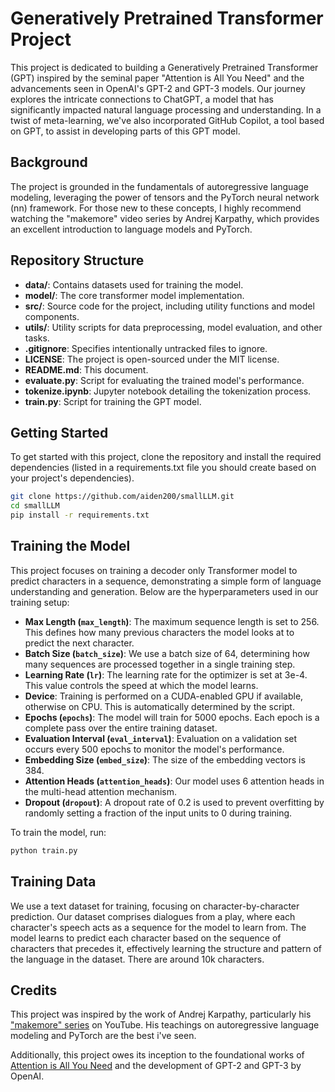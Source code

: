 # Generatively Pretrained Transformer Project

This project is dedicated to building a Generatively Pretrained Transformer (GPT) inspired by the seminal paper "Attention is All You Need" and the advancements seen in OpenAI's GPT-2 and GPT-3 models. Our journey explores the intricate connections to ChatGPT, a model that has significantly impacted natural language processing and understanding. In a twist of meta-learning, we've also incorporated GitHub Copilot, a tool based on GPT, to assist in developing parts of this GPT model.

## Background

The project is grounded in the fundamentals of autoregressive language modeling, leveraging the power of tensors and the PyTorch neural network (nn) framework. For those new to these concepts, I highly recommend watching the "makemore" video series by Andrej Karpathy, which provides an excellent introduction to language models and PyTorch.

## Repository Structure

- **data/**: Contains datasets used for training the model.
- **model/**: The core transformer model implementation.
- **src/**: Source code for the project, including utility functions and model components.
- **utils/**: Utility scripts for data preprocessing, model evaluation, and other tasks.
- **.gitignore**: Specifies intentionally untracked files to ignore.
- **LICENSE**: The project is open-sourced under the MIT license.
- **README.md**: This document.
- **evaluate.py**: Script for evaluating the trained model's performance.
- **tokenize.ipynb**: Jupyter notebook detailing the tokenization process.
- **train.py**: Script for training the GPT model.

## Getting Started

To get started with this project, clone the repository and install the required dependencies (listed in a requirements.txt file you should create based on your project's dependencies).

```bash
git clone https://github.com/aiden200/smallLLM.git
cd smallLLM
pip install -r requirements.txt
```

## Training the Model

This project focuses on training a decoder only Transformer model to predict characters in a sequence, demonstrating a simple form of language understanding and generation. Below are the hyperparameters used in our training setup:

- **Max Length (`max_length`)**: The maximum sequence length is set to 256. This defines how many previous characters the model looks at to predict the next character.
- **Batch Size (`batch_size`)**: We use a batch size of 64, determining how many sequences are processed together in a single training step.
- **Learning Rate (`lr`)**: The learning rate for the optimizer is set at 3e-4. This value controls the speed at which the model learns.
- **Device**: Training is performed on a CUDA-enabled GPU if available, otherwise on CPU. This is automatically determined by the script.
- **Epochs (`epochs`)**: The model will train for 5000 epochs. Each epoch is a complete pass over the entire training dataset.
- **Evaluation Interval (`eval_interval`)**: Evaluation on a validation set occurs every 500 epochs to monitor the model's performance.
- **Embedding Size (`embed_size`)**: The size of the embedding vectors is 384.
- **Attention Heads (`attention_heads`)**: Our model uses 6 attention heads in the multi-head attention mechanism.
- **Dropout (`dropout`)**: A dropout rate of 0.2 is used to prevent overfitting by randomly setting a fraction of the input units to 0 during training.


To train the model, run:
```bash
python train.py
```

## Training Data
We use a text dataset for training, focusing on character-by-character prediction. Our dataset comprises dialogues from a play, where each character's speech acts as a sequence for the model to learn from. The model learns to predict each character based on the sequence of characters that precedes it, effectively learning the structure and pattern of the language in the dataset. There are around 10k characters.

## Credits
This project was inspired by the work of Andrej Karpathy, particularly his ["makemore" series](https://www.youtube.com/watch?v=kCc8FmEb1nY&ab_channel=AndrejKarpathy) on YouTube. His teachings on autoregressive language modeling and PyTorch are the best i've seen.

Additionally, this project owes its inception to the foundational works of [Attention is All You Need](https://arxiv.org/abs/1706.03762) and the development of GPT-2 and GPT-3 by OpenAI.